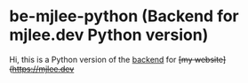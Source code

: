 # be-mjlee-python (Backend for mjlee.dev Python version)

Hi, this is a Python version of the [backend](https://github.com/mmjlee/be-mjlee) for ~~[my website](https://mjlee.dev~~
